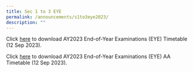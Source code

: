 ```yaml
---
title: Sec 1 to 3 EYE
permalink: /announcements/s1to3eye2023/
description: ""
---
```

Click [here](/files/Announcements/2023_eye_schedule_12sep.pdf) to download AY2023 End-of-Year Examinations (EYE) Timetable (12 Sep 2023).

Click [here](/files/Announcements/2023_eye_aa_schedule_12sep.pdf) to download AY2023 End-of-Year Examinations (EYE) AA Timetable (12 Sep 2023).